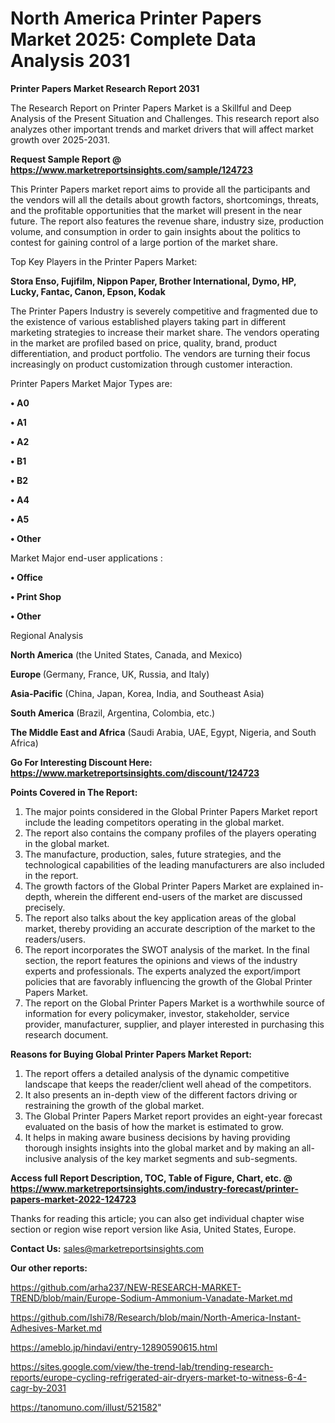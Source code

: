 # North America Printer Papers Market 2025: Complete Data Analysis 2031

<strong>Printer Papers Market Research Report 2031</strong>

The Research Report on Printer Papers Market is a Skillful and Deep Analysis of the Present Situation and Challenges. This research report also analyzes other important trends and market drivers that will affect market growth over 2025-2031.

<strong>Request Sample Report @ <a href=https://www.marketreportsinsights.com/sample/124723>https://www.marketreportsinsights.com/sample/124723</a></strong>

This Printer Papers market report aims to provide all the participants and the vendors will all the details about growth factors, shortcomings, threats, and the profitable opportunities that the market will present in the near future. The report also features the revenue share, industry size, production volume, and consumption in order to gain insights about the politics to contest for gaining control of a large portion of the market share.

Top Key Players in the Printer Papers Market:

<strong>Stora Enso, Fujifilm, Nippon Paper, Brother International, Dymo, HP, Lucky, Fantac, Canon, Epson, Kodak</strong>

The Printer Papers Industry is severely competitive and fragmented due to the existence of various established players taking part in different marketing strategies to increase their market share. The vendors operating in the market are profiled based on price, quality, brand, product differentiation, and product portfolio. The vendors are turning their focus increasingly on product customization through customer interaction.

Printer Papers Market Major Types are:

<strong>• A0

• A1

• A2

• B1

• B2

• A4

• A5

• Other</strong>

Market Major end-user applications :

<strong>• Office

• Print Shop

• Other</strong>

Regional Analysis

</u><strong><b>North America</b></strong> (the United States, Canada, and Mexico)

<strong><b>Europe </b></strong>(Germany, France, UK, Russia, and Italy)

<strong><b>Asia-Pacific</b></strong> (China, Japan, Korea, India, and Southeast Asia)

<strong><b>South America</b></strong> (Brazil, Argentina, Colombia, etc.)

<strong><b>The Middle East and Africa</b></strong> (Saudi Arabia, UAE, Egypt, Nigeria, and South Africa)

<strong>Go For Interesting Discount Here: <a href=https://www.marketreportsinsights.com/discount/124723>https://www.marketreportsinsights.com/discount/124723</a></strong>

<strong>Points Covered in The Report:</strong>
<ol>
  <li>The major points considered in the Global Printer Papers Market report include the leading competitors operating in the global market.</li>
  <li>The report also contains the company profiles of the players operating in the global market.</li>
  <li>The manufacture, production, sales, future strategies, and the technological capabilities of the leading manufacturers are also included in the report.</li>
  <li>The growth factors of the Global Printer Papers Market are explained in-depth, wherein the different end-users of the market are discussed precisely.</li>
  <li>The report also talks about the key application areas of the global market, thereby providing an accurate description of the market to the readers/users.</li>
  <li>The report incorporates the SWOT analysis of the market. In the final section, the report features the opinions and views of the industry experts and professionals. The experts analyzed the export/import policies that are favorably influencing the growth of the Global Printer Papers Market.</li>
  <li>The report on the Global Printer Papers Market is a worthwhile source of information for every policymaker, investor, stakeholder, service provider, manufacturer, supplier, and player interested in purchasing this research document.</li>
</ol>
<strong>Reasons for Buying Global Printer Papers Market Report:</strong>

<ol>
  <li>The report offers a detailed analysis of the dynamic competitive landscape that keeps the reader/client well ahead of the competitors.</li>
  <li>It also presents an in-depth view of the different factors driving or restraining the growth of the global market.</li>
  <li>The Global Printer Papers Market report provides an eight-year forecast evaluated on the basis of how the market is estimated to grow.</li>
  <li>It helps in making aware business decisions by having providing thorough insights insights into the global market and by making an all-inclusive analysis of the key market segments and sub-segments.</li>
</ol>
<strong>Access full Report Description, TOC, Table of Figure, Chart, etc. @ <a href=https://www.marketreportsinsights.com/industry-forecast/printer-papers-market-2022-124723>https://www.marketreportsinsights.com/industry-forecast/printer-papers-market-2022-124723</a></strong>


Thanks for reading this article; you can also get individual chapter wise section or region wise report version like Asia, United States, Europe.

<strong>Contact Us:</strong>
sales@marketreportsinsights.com

<strong>Our other reports:</strong>

<a href=https://github.com/arha237/NEW-RESEARCH-MARKET-TREND/blob/main/Europe-Sodium-Ammonium-Vanadate-Market.md>https://github.com/arha237/NEW-RESEARCH-MARKET-TREND/blob/main/Europe-Sodium-Ammonium-Vanadate-Market.md</a>

<a href=https://github.com/Ishi78/Research/blob/main/North-America-Instant-Adhesives-Market.md>https://github.com/Ishi78/Research/blob/main/North-America-Instant-Adhesives-Market.md</a>

<a href=https://ameblo.jp/hindavi/entry-12890590615.html>https://ameblo.jp/hindavi/entry-12890590615.html</a>

<a href=https://sites.google.com/view/the-trend-lab/trending-research-reports/europe-cycling-refrigerated-air-dryers-market-to-witness-6-4-cagr-by-2031>https://sites.google.com/view/the-trend-lab/trending-research-reports/europe-cycling-refrigerated-air-dryers-market-to-witness-6-4-cagr-by-2031</a>

<a href=https://tanomuno.com/illust/521582>https://tanomuno.com/illust/521582</a>"
